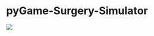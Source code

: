 # pyGame-Surgery-Simulator
<img src = "https://github.com/Kxu021/pyGame-Surgery-Simulator/blob/master/Capture2.PNG">
